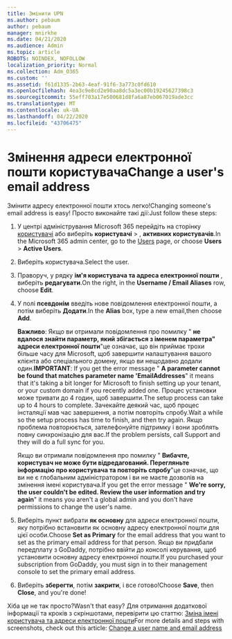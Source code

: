 ```yaml
---
title: Змінити UPN
ms.author: pebaum
author: pebaum
manager: mnirkhe
ms.date: 04/21/2020
ms.audience: Admin
ms.topic: article
ROBOTS: NOINDEX, NOFOLLOW
localization_priority: Normal
ms.collection: Adm_O365
ms.custom: ''
ms.assetid: f61d1335-2b63-4eaf-91f6-3a773c0fd610
ms.openlocfilehash: 4ea3c9e8cd2e90aa8dc5a3ec00b19245627398c3
ms.sourcegitcommit: 55eff703a17e500681d8fa6a87eb067019ade3cc
ms.translationtype: MT
ms.contentlocale: uk-UA
ms.lasthandoff: 04/22/2020
ms.locfileid: "43706475"
---
```

# <a name="change-a-users-email-address"></a><span data-ttu-id="9e325-102">Змінення адреси електронної пошти користувача</span><span class="sxs-lookup"><span data-stu-id="9e325-102">Change a user's email address</span></span>

<span data-ttu-id="9e325-103">Змінити адресу електронної пошти хтось легко!</span><span class="sxs-lookup"><span data-stu-id="9e325-103">Changing someone's email address is easy!</span></span> <span data-ttu-id="9e325-104">Просто виконайте такі дії:</span><span class="sxs-lookup"><span data-stu-id="9e325-104">Just follow these steps:</span></span>
  
1. <span data-ttu-id="9e325-105">У центрі адміністрування Microsoft 365 перейдіть на сторінку [користувачі](https://go.microsoft.com/fwlink/p/?linkid=834822) або виберіть **користувачі** \> , **активних користувачів**.</span><span class="sxs-lookup"><span data-stu-id="9e325-105">In the Microsoft 365 admin center, go to the [Users](https://go.microsoft.com/fwlink/p/?linkid=834822) page, or choose **Users** \> **Active Users**.</span></span>
    
2. <span data-ttu-id="9e325-106">Виберіть користувача.</span><span class="sxs-lookup"><span data-stu-id="9e325-106">Select the user.</span></span>
    
3. <span data-ttu-id="9e325-107">Праворуч, у рядку **ім'я користувача та адреса електронної пошти** , виберіть **редагувати**.</span><span class="sxs-lookup"><span data-stu-id="9e325-107">On the right, in the **Username / Email Aliases** row, choose **Edit**.</span></span>
    
4. <span data-ttu-id="9e325-108">У полі **псевдонім** введіть нове повідомлення електронної пошти, а потім виберіть **Додати**.</span><span class="sxs-lookup"><span data-stu-id="9e325-108">In the **Alias** box, type a new email,then choose **Add**.</span></span>
    
    <span data-ttu-id="9e325-109">**Важливо**: Якщо ви отримали повідомлення про помилку " **не вдалося знайти параметр, який збігається з іменем параметра" адреси електронної пошти**"це означає, що він приймає трохи більше часу для Microsoft, щоб завершити налаштування вашого клієнта або спеціального домену, якщо ви нещодавно додали один.</span><span class="sxs-lookup"><span data-stu-id="9e325-109">**IMPORTANT**: If you get the error message " **A parameter cannot be found that matches parameter name 'EmailAddresses**" it means that it's taking a bit longer for Microsoft to finish setting up your tenant, or your custom domain if you recently added one.</span></span> <span data-ttu-id="9e325-110">Процес установки може тривати до 4 годин, щоб завершити.</span><span class="sxs-lookup"><span data-stu-id="9e325-110">The setup process can take up to 4 hours to complete.</span></span> <span data-ttu-id="9e325-111">Зачекайте деякий час, щоб процес інсталяції мав час завершення, а потім повторіть спробу.</span><span class="sxs-lookup"><span data-stu-id="9e325-111">Wait a while so the setup process has time to finish, and then try again.</span></span> <span data-ttu-id="9e325-112">Якщо проблема повторюється, зателефонуйте підтримку і вони зроблять повну синхронізацію для вас.</span><span class="sxs-lookup"><span data-stu-id="9e325-112">If the problem persists, call Support and they will do a full sync for you.</span></span>
    
    <span data-ttu-id="9e325-113">Якщо ви отримали повідомлення про помилку " **Вибачте, користувач не може бути відредагований. Перегляньте інформацію про користувача та повторіть спробу**"це означає, що ви не є глобальним адміністратором і ви не маєте дозволів на змінення імені користувача.</span><span class="sxs-lookup"><span data-stu-id="9e325-113">If you get the error message " **We're sorry, the user couldn't be edited. Review the user information and try again**" it means you aren't a global admin and you don't have permissions to change the user's name.</span></span>
    
5. <span data-ttu-id="9e325-114">Виберіть пункт вибрати **як основну** для адреси електронної пошти, яку потрібно встановити як основну адресу електронної пошти для цієї особи.</span><span class="sxs-lookup"><span data-stu-id="9e325-114">Choose **Set as Primary** for the email address that you want to set as the primary email address for that person.</span></span> <span data-ttu-id="9e325-115">Якщо ви придбали передплату з GoDaddy, потрібно ввійти до консолі керування, щоб установити основну адресу електронної пошти.</span><span class="sxs-lookup"><span data-stu-id="9e325-115">If you purchased your subscription from GoDaddy, you must sign in to their management console to set the primary email address.</span></span> 
    
6. <span data-ttu-id="9e325-116">Виберіть **зберегти**, потім **закрити**, і все готово!</span><span class="sxs-lookup"><span data-stu-id="9e325-116">Choose **Save**, then **Close**, and you're done!</span></span>
    
<span data-ttu-id="9e325-117">Хіба це не так просто?</span><span class="sxs-lookup"><span data-stu-id="9e325-117">Wasn't that easy?</span></span> <span data-ttu-id="9e325-118">Для отримання додаткової інформації та кроків з скріншотами, перевірити цю статтю: [Зміна імені користувача та адреси електронної пошти](https://docs.microsoft.com/office365/admin/add-users/change-a-user-name-and-email-address)</span><span class="sxs-lookup"><span data-stu-id="9e325-118">For more details and steps with screenshots, check out this article: [Change a user name and email address](https://docs.microsoft.com/office365/admin/add-users/change-a-user-name-and-email-address)</span></span>
  


